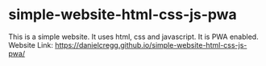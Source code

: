 # simple-website-html-css-js-pwa
This is a simple website. It uses html, css and javascript. It is PWA enabled.
Website Link: https://danielcregg.github.io/simple-website-html-css-js-pwa/
